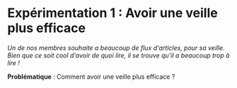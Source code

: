 # Expérimentation 1 : Avoir une veille plus efficace
*Un de nos membres souhaite a beaucoup de flux d'articles, pour sa veille. Bien que ce soit cool d'avoir de quoi lire, il se trouve qu'il a beaucoup trop à lire !*

**Problématique** : Comment avoir une veille plus efficace ?
